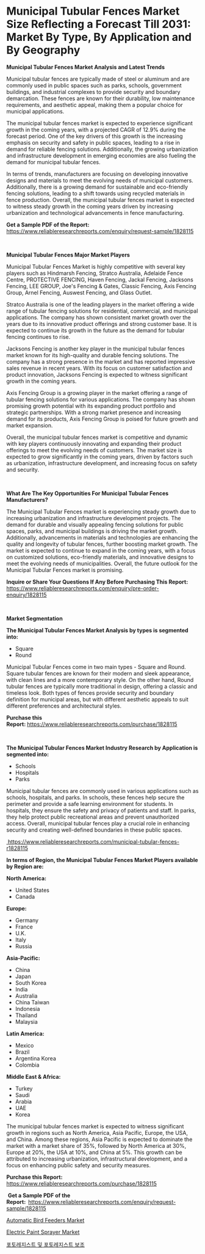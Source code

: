 <p><h1>Municipal Tubular Fences Market Size Reflecting a Forecast Till 2031: Market By Type, By Application and By Geography</h1></p><p><strong>Municipal Tubular Fences Market Analysis and Latest Trends</strong></p>
<p><p>Municipal tubular fences are typically made of steel or aluminum and are commonly used in public spaces such as parks, schools, government buildings, and industrial complexes to provide security and boundary demarcation. These fences are known for their durability, low maintenance requirements, and aesthetic appeal, making them a popular choice for municipal applications.</p><p>The municipal tubular fences market is expected to experience significant growth in the coming years, with a projected CAGR of 12.9% during the forecast period. One of the key drivers of this growth is the increasing emphasis on security and safety in public spaces, leading to a rise in demand for reliable fencing solutions. Additionally, the growing urbanization and infrastructure development in emerging economies are also fueling the demand for municipal tubular fences.</p><p>In terms of trends, manufacturers are focusing on developing innovative designs and materials to meet the evolving needs of municipal customers. Additionally, there is a growing demand for sustainable and eco-friendly fencing solutions, leading to a shift towards using recycled materials in fence production. Overall, the municipal tubular fences market is expected to witness steady growth in the coming years driven by increasing urbanization and technological advancements in fence manufacturing.</p></p>
<p><strong>Get a Sample PDF of the Report:&nbsp;</strong> <a href="https://www.reliableresearchreports.com/enquiry/request-sample/1828115">https://www.reliableresearchreports.com/enquiry/request-sample/1828115</a></p>
<p>&nbsp;</p>
<p><strong>Municipal Tubular Fences Major Market Players</strong></p>
<p><p>Municipal Tubular Fences Market is highly competitive with several key players such as Hindmarsh Fencing, Stratco Australia, Adelaide Fence Centre, PROTECTIVE FENCING, Haven Fencing, Jackal Fencing, Jacksons Fencing, LEE GROUP, Joe's Fencing & Gates, Classic Fencing, Axis Fencing Group, Arnel Fencing, Auswest Fencing, and Glass Outlet. </p><p>Stratco Australia is one of the leading players in the market offering a wide range of tubular fencing solutions for residential, commercial, and municipal applications. The company has shown consistent market growth over the years due to its innovative product offerings and strong customer base. It is expected to continue its growth in the future as the demand for tubular fencing continues to rise.</p><p>Jacksons Fencing is another key player in the municipal tubular fences market known for its high-quality and durable fencing solutions. The company has a strong presence in the market and has reported impressive sales revenue in recent years. With its focus on customer satisfaction and product innovation, Jacksons Fencing is expected to witness significant growth in the coming years.</p><p>Axis Fencing Group is a growing player in the market offering a range of tubular fencing solutions for various applications. The company has shown promising growth potential with its expanding product portfolio and strategic partnerships. With a strong market presence and increasing demand for its products, Axis Fencing Group is poised for future growth and market expansion.</p><p>Overall, the municipal tubular fences market is competitive and dynamic with key players continuously innovating and expanding their product offerings to meet the evolving needs of customers. The market size is expected to grow significantly in the coming years, driven by factors such as urbanization, infrastructure development, and increasing focus on safety and security.</p></p>
<p>&nbsp;</p>
<p><strong>What Are The Key Opportunities For Municipal Tubular Fences Manufacturers?</strong></p>
<p><p>The Municipal Tubular Fences market is experiencing steady growth due to increasing urbanization and infrastructure development projects. The demand for durable and visually appealing fencing solutions for public spaces, parks, and municipal buildings is driving the market growth. Additionally, advancements in materials and technologies are enhancing the quality and longevity of tubular fences, further boosting market growth. The market is expected to continue to expand in the coming years, with a focus on customized solutions, eco-friendly materials, and innovative designs to meet the evolving needs of municipalities. Overall, the future outlook for the Municipal Tubular Fences market is promising.</p></p>
<p><strong>Inquire or Share Your Questions If Any Before Purchasing This Report:</strong> <a href="https://www.reliableresearchreports.com/enquiry/pre-order-enquiry/1828115">https://www.reliableresearchreports.com/enquiry/pre-order-enquiry/1828115</a></p>
<p>&nbsp;</p>
<p><strong>Market Segmentation</strong></p>
<p><strong>The Municipal Tubular Fences Market Analysis by types is segmented into:</strong></p>
<p><ul><li>Square</li><li>Round</li></ul></p>
<p><p>Municipal Tubular Fences come in two main types - Square and Round. Square tubular fences are known for their modern and sleek appearance, with clean lines and a more contemporary style. On the other hand, Round tubular fences are typically more traditional in design, offering a classic and timeless look. Both types of fences provide security and boundary definition for municipal areas, but with different aesthetic appeals to suit different preferences and architectural styles.</p></p>
<p><strong>Purchase this Report:&nbsp;</strong><a href="https://www.reliableresearchreports.com/purchase/1828115">https://www.reliableresearchreports.com/purchase/1828115</a></p>
<p>&nbsp;</p>
<p><strong>The Municipal Tubular Fences Market Industry Research by Application is segmented into:</strong></p>
<p><ul><li>Schools</li><li>Hospitals</li><li>Parks</li></ul></p>
<p><p>Municipal tubular fences are commonly used in various applications such as schools, hospitals, and parks. In schools, these fences help secure the perimeter and provide a safe learning environment for students. In hospitals, they ensure the safety and privacy of patients and staff. In parks, they help protect public recreational areas and prevent unauthorized access. Overall, municipal tubular fences play a crucial role in enhancing security and creating well-defined boundaries in these public spaces.</p></p>
<p><a href="https://www.reliableresearchreports.com/municipal-tubular-fences-r1828115">&nbsp;https://www.reliableresearchreports.com/municipal-tubular-fences-r1828115</a></p>
<p><strong>In terms of Region, the Municipal Tubular Fences Market Players available by Region are:</strong></p>
<p>
    <p> <strong> North America: </strong>
        <ul>
            <li>United States</li>
            <li>Canada</li>
        </ul>
        </p> 
    <p> <strong> Europe: </strong>
        <ul>
            <li>Germany</li>
            <li>France</li>
            <li>U.K.</li>
            <li>Italy</li>
            <li>Russia</li>
        </ul>
        </p> 
    <p> <strong> Asia-Pacific: </strong>
        <ul>
            <li>China</li>
            <li>Japan</li>
            <li>South Korea</li>
            <li>India</li>
            <li>Australia</li>
            <li>China Taiwan</li>
            <li>Indonesia</li>
            <li>Thailand</li>
            <li>Malaysia</li>
        </ul>
        </p> 
    <p> <strong> Latin America: </strong>
        <ul>
            <li>Mexico</li>
            <li>Brazil</li>
            <li>Argentina Korea</li>
            <li>Colombia</li>
        </ul>
        </p> 
    <p> <strong> Middle East & Africa: </strong>
        <ul>
            <li>Turkey</li>
            <li>Saudi</li>
            <li>Arabia</li>
            <li>UAE</li>
            <li>Korea</li>
        </ul>
    </p>
    </p>
<p><p>The municipal tubular fences market is expected to witness significant growth in regions such as North America, Asia Pacific, Europe, the USA, and China. Among these regions, Asia Pacific is expected to dominate the market with a market share of 35%, followed by North America at 30%, Europe at 20%, the USA at 10%, and China at 5%. This growth can be attributed to increasing urbanization, infrastructural development, and a focus on enhancing public safety and security measures.</p></p>
<p><strong>Purchase this Report: </strong><a href="https://www.reliableresearchreports.com/purchase/1828115">https://www.reliableresearchreports.com/purchase/1828115</a></p>
<p>&nbsp;<strong>Get a Sample PDF of the Report:&nbsp;&nbsp;</strong><a href="https://www.reliableresearchreports.com/enquiry/request-sample/1828115">https://www.reliableresearchreports.com/enquiry/request-sample/1828115</a></p>
<p><strong></strong></p>
<p><p><a href="https://github.com/ctanaka235/Market-Research-Report-List-1/blob/main/automatic-bird-feeders-market.md">Automatic Bird Feeders Market</a></p><p><a href="https://github.com/fkhcgcyl33/Market-Research-Report-List-1/blob/main/electric-paint-sprayer-market.md">Electric Paint Sprayer Market</a></p><p><a href="https://github.com/tukangkrupk/Market-Research-Report-List-1/blob/main/8584952175968.md">포토레지스트 및 포토레지스트 보조</a></p></p>